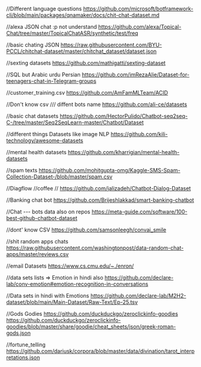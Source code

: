 //Different language questions
https://github.com/microsoft/botframework-cli/blob/main/packages/qnamaker/docs/chit-chat-dataset.md

//alexa JSON chat :p not understand
https://github.com/alexa/Topical-Chat/tree/master/TopicalChatASR/synthetic/test/freq


//basic chating JSON
https://raw.githubusercontent.com/BYU-PCCL/chitchat-dataset/master/chitchat_dataset/dataset.json

//sexting datasets
https://github.com/mathigatti/sexting-dataset

//SQL but Arabic urdu Persian
https://github.com/imRezaAlie/Dataset-for-teenagers-chat-in-Telegram-groups

//customer_training.csv
https://github.com/AmFamMLTeam/ACID


//Don't know csv ///  diffent bots name
https://github.com/ali-ce/datasets

//basic chat datasets
https://github.com/HectorPulido/Chatbot-seq2seq-C-/tree/master/Seq2SeqLearn-master/Chatbot/Dataset


//different things Datasets like image NLP
https://github.com/kili-technology/awesome-datasets

//mental health datasets
https://github.com/kharrigian/mental-health-datasets


//spam texts
https://github.com/mohitgupta-omg/Kaggle-SMS-Spam-Collection-Dataset-/blob/master/spam.csv

//Diagflow  //coffee //
https://github.com/jalizadeh/Chatbot-Dialog-Dataset

//Banking chat bot
https://github.com/Brijeshlakkad/smart-banking-chatbot


//Chat --- bots  data also on repos
https://meta-guide.com/software/100-best-github-chatbot-dataset

//dont' know  CSV
https://github.com/samsonleegh/convai_smile

//shit random apps chats
https://raw.githubusercontent.com/washingtonpost/data-random-chat-apps/master/reviews.csv


//email Datasets
https://www.cs.cmu.edu/~./enron/

//data sets lists  => Emotion in hindi also
https://github.com/declare-lab/conv-emotion#emotion-recognition-in-conversations

//Data sets in hindi with Emotions
https://github.com/declare-lab/M2H2-dataset/blob/main/Main-Dataset/Raw-Text/Ep-25.tsv



//Gods Godies
https://github.com/duckduckgo/zeroclickinfo-goodies
https://github.com/duckduckgo/zeroclickinfo-goodies/blob/master/share/goodie/cheat_sheets/json/greek-roman-gods.json


//fortune_telling
https://github.com/dariusk/corpora/blob/master/data/divination/tarot_interpretations.json